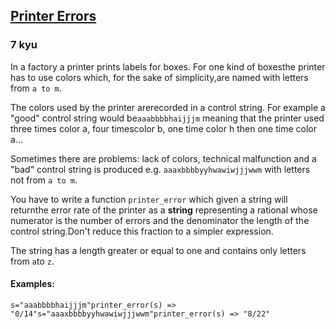 <h2><a href=https://www.codewars.com/kata/56541980fa08ab47a0000040/train/javascript target="_blank">Printer Errors</a></h2><h3>7 kyu</h3><p>In a factory a printer prints labels for boxes. For one kind of boxesthe printer has to use colors which, for the sake of simplicity,are named with letters from <code>a to m</code>. </p><p>The colors used by the printer arerecorded in a control string. For example a "good" control string would be<code>aaabbbbhaijjjm</code> meaning that the printer used three times color a, four timescolor b, one time color h then one time color a...</p><p>Sometimes there are problems: lack of colors, technical malfunction and a "bad" control string is produced e.g. <code>aaaxbbbbyyhwawiwjjjwwm</code> with letters not from <code>a to m</code>.</p><p>You have to write a function <code>printer_error</code> which given a string will returnthe error rate of the printer as a <strong>string</strong> representing a rational whose numerator is the number of errors and the denominator the length of the control string.Don't reduce this fraction to a simpler expression.</p><p>The string has a length greater or equal to one and contains only letters from <code>a</code>to <code>z</code>.</p><h4 id="examples">Examples:</h4><pre><code>s="aaabbbbhaijjjm"printer_error(s) =&gt; "0/14"s="aaaxbbbbyyhwawiwjjjwwm"printer_error(s) =&gt; "8/22"</code></pre>
